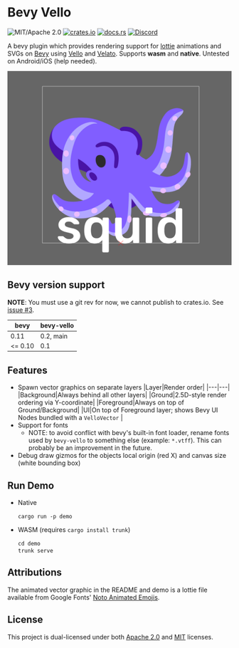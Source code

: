 # Bevy Vello

![MIT/Apache 2.0](https://img.shields.io/badge/license-MIT%2FApache-blue.svg)
[![crates.io](https://img.shields.io/crates/v/bevy-vello.svg)](https://crates.io/crates/bevy-vello)
[![docs.rs](https://img.shields.io/docsrs/bevy-vello)](https://docs.rs/bevy-vello)
[![Discord](https://img.shields.io/discord/913957940560531456.svg?label=&logo=discord&logoColor=ffffff&color=7389D8&labelColor=6A7EC2)](https://discord.gg/zrjnQzdjCB)

A bevy plugin which provides rendering support for [lottie](https://lottiefiles.com/what-is-lottie) animations and SVGs on [Bevy](https://bevyengine.org/) using [Vello](https://github.com/linebender/vello.git) and [Velato](https://github.com/linebender/velato). Supports **wasm** and **native**. Untested on Android/iOS (help needed).

![Alt text](image.png)

## Bevy version support

**NOTE**: You must use a git rev for now, we cannot publish to crates.io. See [issue #3](https://github.com/vectorgameexperts/bevy-vello/issues/3).

|bevy|bevy-vello|
|---|---|
|0.11|0.2, main|
|<= 0.10|0.1|

## Features

- Spawn vector graphics on separate layers
  |Layer|Render order|
  |---|---|
  |Background|Always behind all other layers|
  |Ground|2.5D-style render ordering via Y-coordinate|
  |Foreground|Always on top of Ground/Background|
  |UI|On top of Foreground layer; shows Bevy UI Nodes bundled with a `VelloVector` |
- Support for fonts
  - NOTE: to avoid conflict with bevy's built-in font loader, rename fonts used by `bevy-vello` to something else (example: `*.vtff`). This can probably be an improvement in the future.
- Debug draw gizmos for the objects local origin (red X) and canvas size (white bounding box)

## Run Demo

- Native

  ```shell
  cargo run -p demo
  ```

- WASM (requires `cargo install trunk`)

  ```shell
  cd demo
  trunk serve
  ```

## Attributions

The animated vector graphic in the README and demo is a lottie file available from Google Fonts' [Noto Animated Emojis](https://googlefonts.github.io/noto-emoji-animation/documentation).

## License

This project is dual-licensed under both [Apache 2.0](LICENSE-APACHE) and [MIT](LICENSE-MIT) licenses.
